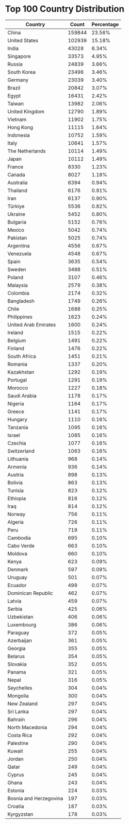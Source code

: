 # Top 100 Country Distribution
| Country | Count | Percentage |
|----|----|----|
| China | 159844 | 23.56% |
| United States | 102939 | 15.18% |
| India | 43028 | 6.34% |
| Singapore | 33573 | 4.95% |
| Russia | 24839 | 3.66% |
| South Korea | 23496 | 3.46% |
| Germany | 23039 | 3.40% |
| Brazil | 20842 | 3.07% |
| Egypt | 16431 | 2.42% |
| Taiwan | 13982 | 2.06% |
| United Kingdom | 12790 | 1.89% |
| Vietnam | 11902 | 1.75% |
| Hong Kong | 11115 | 1.64% |
| Indonesia | 10752 | 1.59% |
| Italy | 10641 | 1.57% |
| The Netherlands | 10114 | 1.49% |
| Japan | 10112 | 1.49% |
| France | 8330 | 1.23% |
| Canada | 8027 | 1.18% |
| Australia | 6394 | 0.94% |
| Thailand | 6176 | 0.91% |
| Iran | 6137 | 0.90% |
| Türkiye | 5536 | 0.82% |
| Ukraine | 5452 | 0.80% |
| Bulgaria | 5152 | 0.76% |
| Mexico | 5042 | 0.74% |
| Pakistan | 5025 | 0.74% |
| Argentina | 4556 | 0.67% |
| Venezuela | 4548 | 0.67% |
| Spain | 3635 | 0.54% |
| Sweden | 3488 | 0.51% |
| Poland | 3107 | 0.46% |
| Malaysia | 2579 | 0.38% |
| Colombia | 2174 | 0.32% |
| Bangladesh | 1749 | 0.26% |
| Chile | 1688 | 0.25% |
| Philippines | 1623 | 0.24% |
| United Arab Emirates | 1600 | 0.24% |
| Ireland | 1515 | 0.22% |
| Belgium | 1491 | 0.22% |
| Finland | 1476 | 0.22% |
| South Africa | 1451 | 0.21% |
| Romania | 1337 | 0.20% |
| Kazakhstan | 1292 | 0.19% |
| Portugal | 1291 | 0.19% |
| Morocco | 1227 | 0.18% |
| Saudi Arabia | 1178 | 0.17% |
| Nigeria | 1164 | 0.17% |
| Greece | 1141 | 0.17% |
| Hungary | 1110 | 0.16% |
| Tanzania | 1095 | 0.16% |
| Israel | 1085 | 0.16% |
| Czechia | 1077 | 0.16% |
| Switzerland | 1063 | 0.16% |
| Lithuania | 968 | 0.14% |
| Armenia | 936 | 0.14% |
| Austria | 898 | 0.13% |
| Bolivia | 863 | 0.13% |
| Tunisia | 823 | 0.12% |
| Ethiopia | 816 | 0.12% |
| Iraq | 814 | 0.12% |
| Norway | 756 | 0.11% |
| Algeria | 726 | 0.11% |
| Peru | 719 | 0.11% |
| Cambodia | 695 | 0.10% |
| Cabo Verde | 663 | 0.10% |
| Moldova | 660 | 0.10% |
| Kenya | 623 | 0.09% |
| Denmark | 597 | 0.09% |
| Uruguay | 501 | 0.07% |
| Ecuador | 499 | 0.07% |
| Dominican Republic | 462 | 0.07% |
| Latvia | 459 | 0.07% |
| Serbia | 425 | 0.06% |
| Uzbekistan | 406 | 0.06% |
| Luxembourg | 386 | 0.06% |
| Paraguay | 372 | 0.05% |
| Azerbaijan | 361 | 0.05% |
| Georgia | 355 | 0.05% |
| Belarus | 354 | 0.05% |
| Slovakia | 352 | 0.05% |
| Panama | 321 | 0.05% |
| Nepal | 316 | 0.05% |
| Seychelles | 304 | 0.04% |
| Mongolia | 300 | 0.04% |
| New Zealand | 297 | 0.04% |
| Sri Lanka | 297 | 0.04% |
| Bahrain | 296 | 0.04% |
| North Macedonia | 294 | 0.04% |
| Costa Rica | 292 | 0.04% |
| Palestine | 290 | 0.04% |
| Kuwait | 255 | 0.04% |
| Jordan | 250 | 0.04% |
| Qatar | 249 | 0.04% |
| Cyprus | 245 | 0.04% |
| Ghana | 243 | 0.04% |
| Estonia | 224 | 0.03% |
| Bosnia and Herzegovina | 197 | 0.03% |
| Croatia | 187 | 0.03% |
| Kyrgyzstan | 178 | 0.03% |
